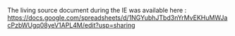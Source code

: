 The living source document during the IE was available here : https://docs.google.com/spreadsheets/d/1NGYubhJTbd3nYrMvEKHuMWJacPzbWUgq08yeV1APL4M/edit?usp=sharing 